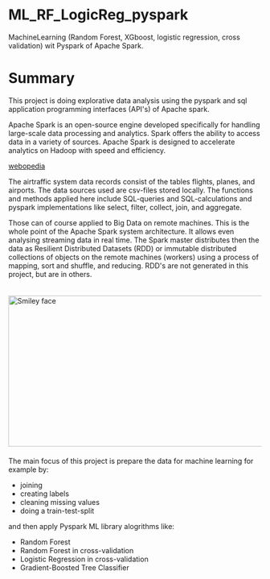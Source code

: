 # ML_RF_LogicReg_pyspark
MachineLearning (Random Forest, XGboost, logistic regression, cross validation) wit Pyspark of Apache Spark.

# Summary

<p>
This project is doing explorative data analysis using the pyspark and sql application programming interfaces (API's) of Apache spark.
</p> 

<p>
Apache Spark is an open-source engine developed specifically for handling large-scale data processing and analytics. Spark offers the ability to access data in a variety of sources. Apache Spark is designed to accelerate analytics on Hadoop with speed and efficiency.
</p> 
<a href="https://www.webopedia.com/TERM/A/apache-spark.html" target="_blank">webopedia</a> 

<p>
The airtraffic system data records consist of the tables flights, planes,
and airports. The data sources used  are csv-files stored locally. 
The functions and methods applied here include SQL-queries and
SQL-calculations and pyspark implementations like select, filter,
collect, join, and aggregate. 
</p> 

<p>
Those can of course applied to Big Data on remote machines. This is the whole point of the Apache Spark system architecture. It allows even analysing streaming data in real time. The Spark master distributes then the data as Resilient Distributed Datasets (RDD) or immutable distributed collections of objects on the remote machines (workers) using a process of mapping, sort and shuffle, and reducing. RDD's are not generated in this project, but are in others.
</p> 



<img src="spark_architecture.jpg" alt="Smiley face" align="left"  style="margin-left: 0px; margin-right: 0px; margin-top: 20px; margin-bottom: 20px; float: left; width: 800px; height: 300px"> 

<p>
The main focus of this project is prepare the data for machine learning for example by:
</p>

<ul>
  <li>joining</li>
  <li>creating labels</li>
  <li>cleaning missing values</li>
  <li>doing a train-test-split</li>
</ul> 


<p>    
and then apply Pyspark ML library alogrithms like:
</p> 

<ul>
  <li>Random Forest</li>
  <li>Random Forest in cross-validation</li>
  <li>Logistic Regression in cross-validation</li>
  <li>Gradient-Boosted Tree Classifier</li>
</ul> 
